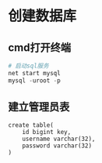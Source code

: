 # 创建数据库

## cmd打开终端

```py
# 启动sql服务
net start mysql
mysql -uroot -p
```

## 建立管理员表

```mysql
create table(
	id bigint key,
    username varchar(32),
    password varchar(32)
)
```



